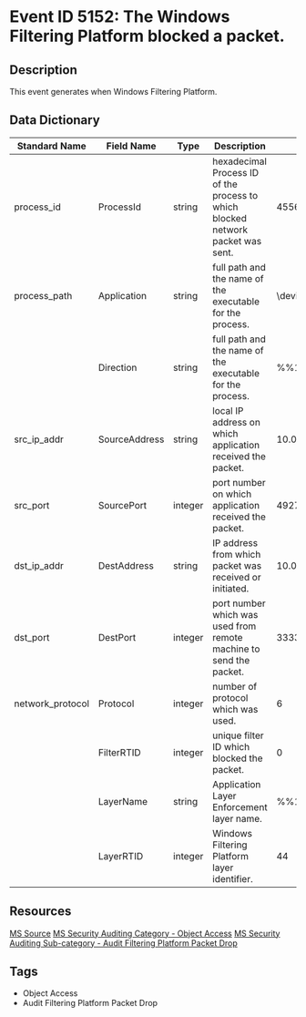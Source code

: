 # Event ID 5152: The Windows Filtering Platform blocked a packet.

## Description
This event generates when Windows Filtering Platform.

## Data Dictionary
|Standard Name|Field Name|Type|Description|Sample Value|
|---|---|---|---|---|
|process_id|ProcessId|string|hexadecimal Process ID of the process to which blocked network packet was sent.|4556|
|process_path|Application|string|full path and the name of the executable for the process.|\device\harddiskvolume2\documents\listener.exe|
||Direction|string|full path and the name of the executable for the process.|%%14592|
|src_ip_addr|SourceAddress|string|local IP address on which application received the packet.|10.0.0.100|
|src_port|SourcePort|integer|port number on which application received the packet.|49278|
|dst_ip_addr|DestAddress|string|IP address from which packet was received or initiated.|10.0.0.10|
|dst_port|DestPort|integer|port number which was used from remote machine to send the packet.|3333|
|network_protocol|Protocol|integer|number of protocol which was used.|6|
||FilterRTID|integer|unique filter ID which blocked the packet.|0|
||LayerName|string|Application Layer Enforcement layer name.|%%14610|
||LayerRTID|integer|Windows Filtering Platform layer identifier.|44|

## Resources
[MS Source](https://github.com/MicrosoftDocs/windows-itpro-docs/blob/public/windows/security/threat-protection/auditing/event-5152.md)
[MS Security Auditing Category - Object Access](https://docs.microsoft.com/en-us/windows/security/threat-protection/auditing/advanced-security-audit-policy-settings#object-access)
[MS Security Auditing Sub-category - Audit Filtering Platform Packet Drop](https://github.com/MicrosoftDocs/windows-itpro-docs/tree/master/windows/security/threat-protection/auditing/audit-filtering-platform-packet-drop.md)

## Tags
* Object Access
* Audit Filtering Platform Packet Drop